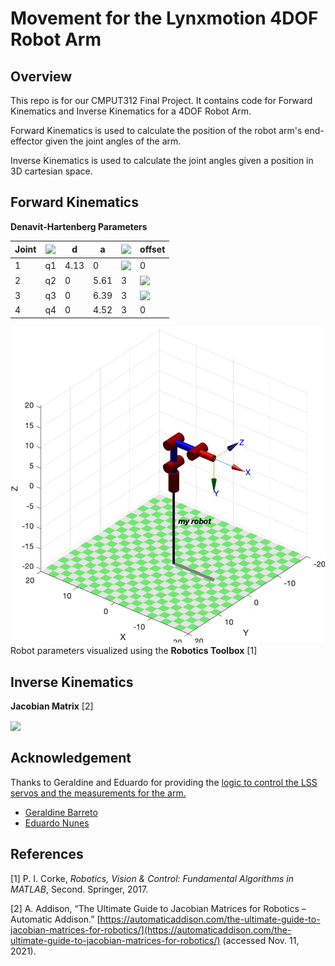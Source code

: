 # Movement for the Lynxmotion 4DOF Robot Arm

## Overview
This repo is for our CMPUT312 Final Project. It contains code for Forward Kinematics and Inverse Kinematics for a 4DOF Robot Arm.

Forward Kinematics is used to calculate the position of the robot arm's end-effector given the joint angles of the arm.

Inverse Kinematics is used to calculate the joint angles given a position in 3D cartesian space.

## Forward Kinematics

**Denavit-Hartenberg Parameters**



| Joint |<!-- $\theta$ --> <img style="transform: translateY(0.1em); background: white;" src="https://render.githubusercontent.com/render/math?math=%5Ctheta">  | d | a  |<!-- $\alpha$ --> <img style="transform: translateY(0.1em); background: white;" src="https://render.githubusercontent.com/render/math?math=%5Calpha"> |offset  |
|--|--|--|--|--|--|
| 1 | q1 | 4.13 | 0 | <!-- $\pi/2$ --> <img style="transform: translateY(0.1em); background: white;" src="https://render.githubusercontent.com/render/math?math=%5Cpi%2F2"> | 0 |
| 2 | q2 | 0 | 5.61 | 3 | <!-- $\pi/2$ --> <img style="transform: translateY(0.1em); background: white;" src="https://render.githubusercontent.com/render/math?math=%5Cpi%2F2"> |
| 3 | q3 | 0 | 6.39 | 3 | <!-- $\pi/2$ --> <img style="transform: translateY(0.1em); background: white;" src="https://render.githubusercontent.com/render/math?math=%5Cpi%2F2"> |
| 4 | q4 | 0 | 4.52 | 3 | 0 |



![Robot workspace](https://github.com/CMPUT312-Final-Project/robot-arm/raw/f5b7601f4e0b0169ba6125f1649eb3fd243f89a8/robot.png)
Robot parameters visualized using the **Robotics Toolbox** [1]

## Inverse Kinematics

**Jacobian Matrix** [2]

<!-- $J=\left[\begin{matrix}\left(5.61 \sin{\left(q_{2} \right)} + 6.39 \cos{\left(q_{2} + q_{3} \right)} + 4.52 \cos{\left(q_{2} + q_{3} + q_{4} \right)}\right) \sin{\left(q_{1} \right)} & \left(6.39 \sin{\left(q_{2} + q_{3} \right)} + 4.52 \sin{\left(q_{2} + q_{3} + q_{4} \right)} - 5.61 \cos{\left(q_{2} \right)}\right) \cos{\left(q_{1} \right)} & \left(6.39 \sin{\left(q_{2} + q_{3} \right)} + 4.52 \sin{\left(q_{2} + q_{3} + q_{4} \right)}\right) \cos{\left(q_{1} \right)} & 4.52 \sin{\left(q_{2} + q_{3} + q_{4} \right)} \cos{\left(q_{1} \right)}\\- \left(5.61 \sin{\left(q_{2} \right)} + 6.39 \cos{\left(q_{2} + q_{3} \right)} + 4.52 \cos{\left(q_{2} + q_{3} + q_{4} \right)}\right) \cos{\left(q_{1} \right)} & \left(6.39 \sin{\left(q_{2} + q_{3} \right)} + 4.52 \sin{\left(q_{2} + q_{3} + q_{4} \right)} - 5.61 \cos{\left(q_{2} \right)}\right) \sin{\left(q_{1} \right)} & \left(6.39 \sin{\left(q_{2} + q_{3} \right)} + 4.52 \sin{\left(q_{2} + q_{3} + q_{4} \right)}\right) \sin{\left(q_{1} \right)} & 4.52 \sin{\left(q_{1} \right)} \sin{\left(q_{2} + q_{3} + q_{4} \right)}\\0 & - 5.61 \sin{\left(q_{2} \right)} - 6.39 \cos{\left(q_{2} + q_{3} \right)} - 4.52 \cos{\left(q_{2} + q_{3} + q_{4} \right)} & - 6.39 \cos{\left(q_{2} + q_{3} \right)} - 4.52 \cos{\left(q_{2} + q_{3} + q_{4} \right)} & - 4.52 \cos{\left(q_{2} + q_{3} + q_{4} \right)}\\0 & \sin{\left(q_{1} \right)} & \sin{\left(q_{1} \right)} & \sin{\left(q_{1} \right)}\\0 & - \cos{\left(q_{1} \right)} & - \cos{\left(q_{1} \right)} & - \cos{\left(q_{1} \right)}\\1 & 0 & 0 & 0\end{matrix}\right]$ --> <img style="transform: translateY(0.1em); background: white;" src="https://render.githubusercontent.com/render/math?math=J%3D%5Cleft%5B%5Cbegin%7Bmatrix%7D%5Cleft(5.61%20%5Csin%7B%5Cleft(q_%7B2%7D%20%5Cright)%7D%20%2B%206.39%20%5Ccos%7B%5Cleft(q_%7B2%7D%20%2B%20q_%7B3%7D%20%5Cright)%7D%20%2B%204.52%20%5Ccos%7B%5Cleft(q_%7B2%7D%20%2B%20q_%7B3%7D%20%2B%20q_%7B4%7D%20%5Cright)%7D%5Cright)%20%5Csin%7B%5Cleft(q_%7B1%7D%20%5Cright)%7D%20%26%20%5Cleft(6.39%20%5Csin%7B%5Cleft(q_%7B2%7D%20%2B%20q_%7B3%7D%20%5Cright)%7D%20%2B%204.52%20%5Csin%7B%5Cleft(q_%7B2%7D%20%2B%20q_%7B3%7D%20%2B%20q_%7B4%7D%20%5Cright)%7D%20-%205.61%20%5Ccos%7B%5Cleft(q_%7B2%7D%20%5Cright)%7D%5Cright)%20%5Ccos%7B%5Cleft(q_%7B1%7D%20%5Cright)%7D%20%26%20%5Cleft(6.39%20%5Csin%7B%5Cleft(q_%7B2%7D%20%2B%20q_%7B3%7D%20%5Cright)%7D%20%2B%204.52%20%5Csin%7B%5Cleft(q_%7B2%7D%20%2B%20q_%7B3%7D%20%2B%20q_%7B4%7D%20%5Cright)%7D%5Cright)%20%5Ccos%7B%5Cleft(q_%7B1%7D%20%5Cright)%7D%20%26%204.52%20%5Csin%7B%5Cleft(q_%7B2%7D%20%2B%20q_%7B3%7D%20%2B%20q_%7B4%7D%20%5Cright)%7D%20%5Ccos%7B%5Cleft(q_%7B1%7D%20%5Cright)%7D%5C%5C-%20%5Cleft(5.61%20%5Csin%7B%5Cleft(q_%7B2%7D%20%5Cright)%7D%20%2B%206.39%20%5Ccos%7B%5Cleft(q_%7B2%7D%20%2B%20q_%7B3%7D%20%5Cright)%7D%20%2B%204.52%20%5Ccos%7B%5Cleft(q_%7B2%7D%20%2B%20q_%7B3%7D%20%2B%20q_%7B4%7D%20%5Cright)%7D%5Cright)%20%5Ccos%7B%5Cleft(q_%7B1%7D%20%5Cright)%7D%20%26%20%5Cleft(6.39%20%5Csin%7B%5Cleft(q_%7B2%7D%20%2B%20q_%7B3%7D%20%5Cright)%7D%20%2B%204.52%20%5Csin%7B%5Cleft(q_%7B2%7D%20%2B%20q_%7B3%7D%20%2B%20q_%7B4%7D%20%5Cright)%7D%20-%205.61%20%5Ccos%7B%5Cleft(q_%7B2%7D%20%5Cright)%7D%5Cright)%20%5Csin%7B%5Cleft(q_%7B1%7D%20%5Cright)%7D%20%26%20%5Cleft(6.39%20%5Csin%7B%5Cleft(q_%7B2%7D%20%2B%20q_%7B3%7D%20%5Cright)%7D%20%2B%204.52%20%5Csin%7B%5Cleft(q_%7B2%7D%20%2B%20q_%7B3%7D%20%2B%20q_%7B4%7D%20%5Cright)%7D%5Cright)%20%5Csin%7B%5Cleft(q_%7B1%7D%20%5Cright)%7D%20%26%204.52%20%5Csin%7B%5Cleft(q_%7B1%7D%20%5Cright)%7D%20%5Csin%7B%5Cleft(q_%7B2%7D%20%2B%20q_%7B3%7D%20%2B%20q_%7B4%7D%20%5Cright)%7D%5C%5C0%20%26%20-%205.61%20%5Csin%7B%5Cleft(q_%7B2%7D%20%5Cright)%7D%20-%206.39%20%5Ccos%7B%5Cleft(q_%7B2%7D%20%2B%20q_%7B3%7D%20%5Cright)%7D%20-%204.52%20%5Ccos%7B%5Cleft(q_%7B2%7D%20%2B%20q_%7B3%7D%20%2B%20q_%7B4%7D%20%5Cright)%7D%20%26%20-%206.39%20%5Ccos%7B%5Cleft(q_%7B2%7D%20%2B%20q_%7B3%7D%20%5Cright)%7D%20-%204.52%20%5Ccos%7B%5Cleft(q_%7B2%7D%20%2B%20q_%7B3%7D%20%2B%20q_%7B4%7D%20%5Cright)%7D%20%26%20-%204.52%20%5Ccos%7B%5Cleft(q_%7B2%7D%20%2B%20q_%7B3%7D%20%2B%20q_%7B4%7D%20%5Cright)%7D%5C%5C0%20%26%20%5Csin%7B%5Cleft(q_%7B1%7D%20%5Cright)%7D%20%26%20%5Csin%7B%5Cleft(q_%7B1%7D%20%5Cright)%7D%20%26%20%5Csin%7B%5Cleft(q_%7B1%7D%20%5Cright)%7D%5C%5C0%20%26%20-%20%5Ccos%7B%5Cleft(q_%7B1%7D%20%5Cright)%7D%20%26%20-%20%5Ccos%7B%5Cleft(q_%7B1%7D%20%5Cright)%7D%20%26%20-%20%5Ccos%7B%5Cleft(q_%7B1%7D%20%5Cright)%7D%5C%5C1%20%26%200%20%26%200%20%26%200%5Cend%7Bmatrix%7D%5Cright%5D">

## Acknowledgement

Thanks to Geraldine and Eduardo for providing the [logic to control the LSS servos and the measurements for the arm.](https://github.com/Robotics-Technology/Chess-Robot/blob/master/ArmControl.py)
-   [Geraldine Barreto](http://github.com/geraldinebc)
-   [Eduardo Nunes](https://github.com/EduardoFNA)

## References

[1] P. I. Corke, _Robotics, Vision & Control: Fundamental Algorithms in MATLAB_, Second. Springer, 2017.

[2] A. Addison, “The Ultimate Guide to Jacobian Matrices for Robotics – Automatic Addison.” [https://automaticaddison.com/the-ultimate-guide-to-jacobian-matrices-for-robotics/](https://automaticaddison.com/the-ultimate-guide-to-jacobian-matrices-for-robotics/) (accessed Nov. 11, 2021).